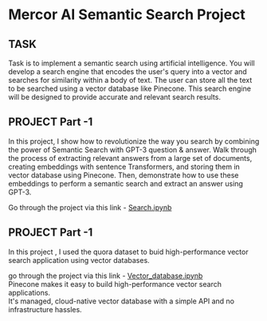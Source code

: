 # Mercor AI Semantic Search Project 
## TASK
Task is to implement a semantic search using artificial intelligence.
You will develop a search engine that encodes the user's query into a vector and searches for similarity within a body of text.
The user can store all the text to be searched using a vector database like Pinecone. 
This search engine will be designed to provide accurate and relevant search results.

## PROJECT Part -1 
In this project, I show how to revolutionize the way you search by combining the power of Semantic Search with GPT-3 question & answer. Walk through the process of extracting relevant answers from a large set of documents, creating embeddings with sentence Transformers, and storing them in vector database using Pinecone. Then, demonstrate how to use these embeddings to perform a semantic search and extract an answer using GPT-3.

Go through the project via this link - [Search.ipynb](https://github.com/Uqbaahmad/Semantic_Search_AI/blob/main/Semantic%20Search/search.ipynb)

## PROJECT Part -1 
In this project , I used the quora dataset to buid high-performance vector search application using vector databases.

go through the project via this link - [Vector_database.ipynb](https://github.com/Uqbaahmad/Semantic_Search_AI/blob/main/Semantic%20Search/vector_database.ipynb)
<br/>
Pinecone makes it easy to build high-performance vector search applications.<br/>
It's managed, cloud-native vector database with a simple API and no infrastructure hassles.
